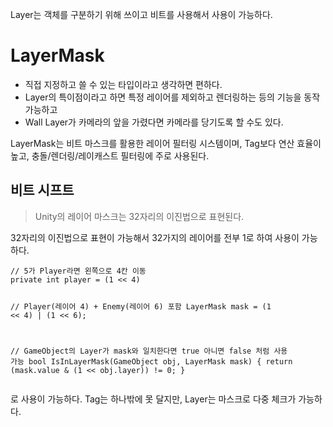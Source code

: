 <p>Layer는 객체를 구분하기 위해 쓰이고 비트를 사용해서 사용이 가능하다.</p>
<h1 id="layermask">LayerMask</h1>
<ul>
<li>직접 지정하고 쓸 수 있는 타입이라고 생각하면 편하다.</li>
<li>Layer의 특이점이라고 하면 특정 레이어를 제외하고 렌더링하는 등의 기능을 동작 가능하고</li>
<li>Wall Layer가 카메라의 앞을 가렸다면 카메라를 당기도록 할 수도 있다.</li>
</ul>
<p>LayerMask는 비트 마스크를 활용한 레이어 필터링 시스템이며, 
Tag보다 연산 효율이 높고, 충돌/렌더링/레이캐스트 필터링에 주로 사용된다.</p>
<h2 id="비트-시프트">비트 시프트</h2>
<blockquote>
<p>Unity의 레이어 마스크는 32자리의 이진법으로 표현된다.</p>
</blockquote>
<p>32자리의 이진법으로 표현이 가능해서 32가지의 레이어를 전부 1로 하여 사용이 가능하다.</p>
<pre><code class="language-cs">// 5가 Player라면 왼쪽으로 4칸 이동
private int player = (1 &lt;&lt; 4) 

// Player(레이어 4) + Enemy(레이어 6) 포함
LayerMask mask = (1 &lt;&lt; 4) | (1 &lt;&lt; 6);

// GameObject의 Layer가 mask와 일치한다면 true 아니면 false 처럼 사용 가능
bool IsInLayerMask(GameObject obj, LayerMask mask)
{
    return (mask.value &amp; (1 &lt;&lt; obj.layer)) != 0;
}</code></pre>
<p>로 사용이 가능하다.
Tag는 하나밖에 못 달지만, Layer는 마스크로 다중 체크가 가능하다.</p>